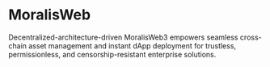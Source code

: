 # MoralisWeb
Decentralized-architecture-driven MoralisWeb3 empowers seamless cross-chain asset management and instant dApp deployment for trustless, permissionless, and censorship-resistant enterprise solutions.
